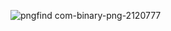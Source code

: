 ![pngfind com-binary-png-2120777](https://user-images.githubusercontent.com/96792730/163473837-89107856-f393-43d1-8bca-879b24491bc2.png)
